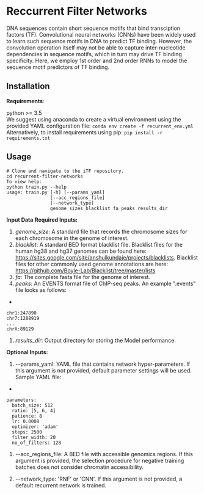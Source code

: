 # Reccurrent Filter Networks
DNA sequences contain short sequence motifs that bind transciption factors (TF). Convolutional neural networks (CNNs) have been widely used to learn such sequence motifs in DNA to predict TF binding. However, the convolution operation itself may not be able to capture inter-nucleotide dependencies in sequence motifs, which in turn may drive TF binding specificity. Here, we employ 1st order and 2nd order RNNs to model the sequence motif predictors of TF binding. 

## Installation
**Requirements**:  

python >= 3.5  
We suggest using anaconda to create a virtual environment using the provided YAML configuration file:
`conda env create -f recurrent_env.yml`  
Alternatively, to install requirements using pip: 
`pip install -r requirements.txt`

## Usage
```
# Clone and navigate to the iTF repository. 
cd recurrent-filter-networks  
To view help:   
python train.py --help
usage: train.py [-h] [--params_yaml]
                [--acc_regions_file]
                [--network_type]
                genome_sizes blacklist fa peaks results_dir
```

**Input Data**
**Required Inputs:**
1. *genome_size*: A standard file that records the chromosome sizes for each chromosome in the genome of interest. 
1. *blacklist*: A standard BED format blacklist file. Blacklist files for the human hg38 and hg37 genomes can be found here: https://sites.google.com/site/anshulkundaje/projects/blacklists. Blacklist files for other commonly used genome annotations are here: https://github.com/Boyle-Lab/Blacklist/tree/master/lists
1. *fa*: The complete fasta file for the genome of interest. 
1. *peaks*: An EVENTS format file of ChIP-seq peaks. An example ".events" file looks as follows:
+
```
chr1:247890
chr7:1288919
...
chrX:89129
```
1. *results_dir*: Output directory for storing the Model performance. 

**Optional Inputs:** 
1. --params_yaml: YAML file that contains network hyper-parameters. If this argument is not provided, default parameter settings will be used. 
Sample YAML file: 
+
```
parameters:
  batch_size: 512
  ratio: [5, 6, 4]
  patience: 8
  lr: 0.0008
  optimizer: 'adam'
  steps: 2500
  filter_width: 20
  no_of_filters: 128
```
1. --acc_regions_file: A BED file with accessible genomics regions. If this argument is provided, the selection procedure for negative training batches does not consider chromatin accessibility.

1. --network_type: 'RNF' or 'CNN'. If this argument is not provided, a default recurrent network is trained. 

